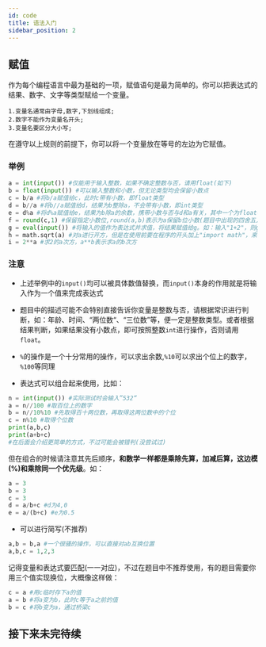 ```yaml
---
id: code
title: 语法入门
sidebar_position: 2
---
```


## 赋值

作为每个编程语言中最为基础的一项，赋值语句是最为简单的。你可以把表达式的结果、数字、文字等类型赋给一个变量。

```
1.变量名通常由字母,数字,下划线组成;
2.数字不能作为变量名开头;
3.变量名要区分大小写;
```

在遵守以上规则的前提下，你可以将一个变量放在等号的左边为它赋值。

### 举例

``` python
a = int(input()) #仅能用于输入整数，如果不确定整数与否，请用float(如下)
b = float(input()) #可以输入整数和小数，但无论类型均会保留小数点
c = b/a #将b/a赋值给c，此时c带有小数，即float类型
d = b//a #将b//a赋值给d，结果为b整除a，不会带有小数，即int类型
e = d%a #将d%a赋值给e，结果为b除a的余数，携带小数与否与d和a有关，其中一个为float都会使结果带有小数
f = round(c,1) #保留指定小数位,round(a,b)表示为a保留b位小数(题目中出现的四舍五入、保留一位小数都是这个操作)
g = eval(input()) #将输入的值作为表达式并求值，将结果赋值给g。如：输入"1+2"，则g为3
h = math.sqrt(a) #对a进行开方，但是在使用前要在程序的开头加上"import math"，来导入math库，后面会再讲
i = 2**a #求2的a次方，a**b表示求a的b次方
```

### 注意

- 上述举例中的`input()`均可以被具体数值替换，而`input()`本身的作用就是将输入作为一个值来完成表达式

- 题目中的描述可能不会特别直接告诉你变量是整数与否，请根据常识进行判断，如：年龄、时间、“两位数“、“三位数”等，便一定是整数类型。或者根据结果判断，如果结果没有小数点，即可按照整数`int`进行操作，否则请用`float`。

- `%`的操作是一个十分常用的操作，可以求出余数,`%10`可以求出个位上的数字，`%100`等同理

- 表达式可以组合起来使用，比如：

``` python
n = int(input()) #实际测试时会输入”532“
a = n//100 #取百位上的数字
b = n//10%10 #先取得百十两位数，再取得这两位数中的个位
c = n%10 #取得个位数
print(a,b,c)
print(a+b+c)
#在后面会介绍更简单的方式，不过可能会被错判(没尝试过)
```

但在组合的时候请注意其先后顺序，**和数学一样都是乘除先算，加减后算，这边模(%)和乘除同一个优先级**。如：

``` python
a = 3
b = 3
c = 3
d = a/b+c #d为4,0
e = a/(b+c) #e为0.5
```

- 可以进行简写(不推荐)

``` python
a,b = b,a #一个很骚的操作，可以直接对ab互换位置
a,b,c = 1,2,3
```

记得变量和表达式要匹配(一一对应)，不过在题目中不推荐使用，有的题目需要你用三个值实现换位，大概像这样做：

``` python
c = a #用c临时存下a的值
a = b #将a变为b，此时c等于a之前的值
b = c #将b变为a，通过桥梁c
```


## 接下来未完待续

